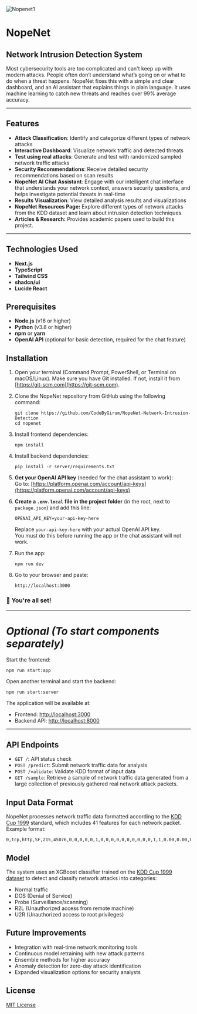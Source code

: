 ![Nopenet1](https://github.com/user-attachments/assets/00cbd777-7008-48ce-b9e0-e306b9b73822)



# **NopeNet** 

## Network Intrusion Detection System

Most cybersecurity tools are too complicated and can't keep up with modern attacks. People often don’t understand what’s going on or what to do when a threat happens. NopeNet fixes this with a simple and clear dashboard, and an AI assistant that explains things in plain language. It uses machine learning to catch new threats and reaches over 99% average accuracy.

---

## Features

- **Attack Classification**: Identify and categorize different types of network attacks
- **Interactive Dashboard**: Visualize network traffic and detected threats
- **Test using real attacks**: Generate and test with randomized sampled network traffic attacks
- **Security Recommendations**: Receive detailed security recommendations based on scan results
- **NopeNet AI Chat Assistant**: Engage with our intelligent chat interface that understands your network context, answers security questions, and helps investigate potential threats in real-time
- **Results Visualization**: View detailed analysis results and visualizations
- **NopeNet Resources Page:** Explore different types of network attacks from the KDD dataset and learn about intrusion detection techniques.
- **Articles & Research:** Provides academic papers used to build this project.

---

## Technologies Used

- **Next.js**
- **TypeScript**
- **Tailwind CSS**
- **shadcn/ui**
- **Lucide React**

## Prerequisites

- **Node.js** (v16 or higher)
- **Python** (v3.8 or higher)
- **npm** or **yarn**
- **OpenAI API** (optional for basic detection, required for the chat feature)

## Installation

1. Open your terminal (Command Prompt, PowerShell, or Terminal on macOS/Linux).
   Make sure you have Git installed. If not, install it from [https://git-scm.com](https://git-scm.com).

2. Clone the NopeNet repository from GitHub using the following command:

   ```
   git clone https://github.com/CodeByGirum/NopeNet-Network-Intrusion-Detection
   cd nopenet
   ```

3. Install frontend dependencies:

   ```
   npm install
   ```

4. Install backend dependencies:

   ```
   pip install -r server/requirements.txt
   ```

5. **Get your OpenAI API key** (needed for the chat assistant to work):\
   Go to: [https://platform.openai.com/account/api-keys](https://platform.openai.com/account/api-keys)

6. **Create a ****************************************************************************************************************************************************************************************************************************************************************************************************************************************************`.env.local`**************************************************************************************************************************************************************************************************************************************************************************************************************************************************** file in the project folder** (in the root, next to `package.json`) and add this line:

   ```
   OPENAI_API_KEY=your-api-key-here
   ```

   Replace `your-api-key-here` with your actual OpenAI API key.\
   You must do this before running the app or the chat assistant will not work.

7. Run the app:

   ```
   npm run dev
   ```

8. Go to your browser and paste:

   ```
   http://localhost:3000
   ```



### 🎉 **You're all set!**

---

# *Optional (To start components separately)*

Start the frontend:

```
npm run start:app
```

Open another terminal and start the backend:

```
npm run start:server
```

The application will be available at:

- Frontend: [http://localhost:3000](http://localhost:3000)
- Backend API: [http://localhost:8000](http://localhost:8000)

---

## API Endpoints

- `GET /`: API status check
- `POST /predict`: Submit network traffic data for analysis
- `POST /validate`: Validate KDD format of input data
- `GET /sample`: Retrieve a sample of network traffic data generated from a large collection of previously gathered real network attack packets.

## Input Data Format

NopeNet processes network traffic data formatted according to the [KDD Cup 1999](https://www.kdd.org/kdd-cup/view/kdd-cup-1999/Tasks) standard, which includes 41 features for each network packet. Example format:

```
0,tcp,http,SF,215,45076,0,0,0,0,0,1,0,0,0,0,0,0,0,0,0,0,1,1,0.00,0.00,0.00,0.00,1.00,0.00,0.00,0,0,0.00,0.00,0.00,0.00,0.00,0.00,0.00,0.00,normal
```

## Model

The system uses an XGBoost classifier trained on the [KDD Cup 1999 dataset](https://www.kdd.org/kdd-cup/view/kdd-cup-1999/Tasks) to detect and classify network attacks into categories:

- Normal traffic
- DOS (Denial of Service)
- Probe (Surveillance/scanning)
- R2L (Unauthorized access from remote machine)
- U2R (Unauthorized access to root privileges)

## Future Improvements

- Integration with real-time network monitoring tools
- Continuous model retraining with new attack patterns
- Ensemble methods for higher accuracy
- Anomaly detection for zero-day attack identification
- Expanded visualization options for security analysts



## License

[MIT License](LICENSE)

